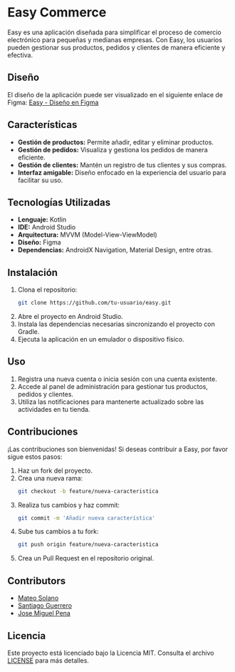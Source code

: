 # Easy Commerce

Easy es una aplicación diseñada para simplificar el proceso de comercio electrónico para pequeñas y medianas empresas. Con Easy, los usuarios pueden gestionar sus productos, pedidos y clientes de manera eficiente y efectiva.

## Diseño

El diseño de la aplicación puede ser visualizado en el siguiente enlace de Figma:
[Easy - Diseño en Figma](https://www.figma.com/design/HWEqi2R7uqYREmDAS47HsM/Desarrollo-de-Aplicaci%C3%B3n-M%C3%B3vil-para-E-commerce-enfocado-en-la-experiencia-del-usuario?node-id=0-1&t=VtxzhrCxqI76Gfit-1)

## Características

- **Gestión de productos:** Permite añadir, editar y eliminar productos.
- **Gestión de pedidos:** Visualiza y gestiona los pedidos de manera eficiente.
- **Gestión de clientes:** Mantén un registro de tus clientes y sus compras.
- **Interfaz amigable:** Diseño enfocado en la experiencia del usuario para facilitar su uso.

## Tecnologías Utilizadas

- **Lenguaje:** Kotlin
- **IDE:** Android Studio
- **Arquitectura:** MVVM (Model-View-ViewModel)
- **Diseño:** Figma
- **Dependencias:** AndroidX Navigation, Material Design, entre otras.

## Instalación

1. Clona el repositorio:
   ```sh
   git clone https://github.com/tu-usuario/easy.git
   ```
2. Abre el proyecto en Android Studio.
3. Instala las dependencias necesarias sincronizando el proyecto con Gradle.
4. Ejecuta la aplicación en un emulador o dispositivo físico.

## Uso

1. Registra una nueva cuenta o inicia sesión con una cuenta existente.
2. Accede al panel de administración para gestionar tus productos, pedidos y clientes.
3. Utiliza las notificaciones para mantenerte actualizado sobre las actividades en tu tienda.

## Contribuciones

¡Las contribuciones son bienvenidas! Si deseas contribuir a Easy, por favor sigue estos pasos:

1. Haz un fork del proyecto.
2. Crea una nueva rama:
   ```sh
   git checkout -b feature/nueva-caracteristica
   ```
3. Realiza tus cambios y haz commit:
   ```sh
   git commit -m 'Añadir nueva característica'
   ```
4. Sube tus cambios a tu fork:
   ```sh
   git push origin feature/nueva-caracteristica
   ```
5. Crea un Pull Request en el repositorio original.

## Contributors

- [Mateo Solano](https://github.com/MateoSolano65)
- [Santiago Guerrero](https://github.com/santigp258)
- [Jose Miguel Pena](https://github.com/PanitaRXN)

## Licencia

Este proyecto está licenciado bajo la Licencia MIT. Consulta el archivo [LICENSE](LICENSE) para más detalles.
